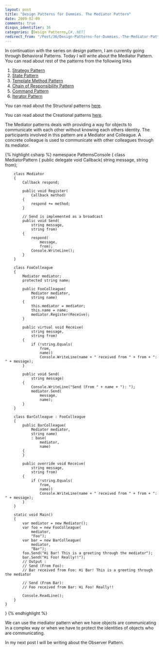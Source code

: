 ```yaml
---
layout: post
title: "Design Patterns for Dummies. The Mediator Pattern"
date: 2009-02-09
comments: true
disqus_identifier: 36
categories: [Design Patterns,C#,.NET]
redirect_from: "/Post/36/Design-Patterns-for-Dummies.-The-Mediator-Pattern.aspx/"
---
```

In continuation with the series on design pattern, I am currently going
through Behavioral Patterns. Today I will write about the Mediator
Pattern. You can read about rest of the patterns from the following
links
<!--more-->
1.  [Strategy
    Pattern](/2009/01/12/Design-Patterns-for-Dummies.-The-Strategy-Pattern/)
2.  [State
    Pattern](/2009/01/15/Design-Patterns-for-Dummies.-The-State-Pattern/)
3.  [Template Method
    Pattern](/2009/01/19/Design-Patterns-for-Dummies.-The-Template-Method-Pattern/)
4.  [Chain of Responsibility
    Pattern](/2009/01/22/Design-Patterns-for-Dummies.-The-Chain-of-Responsibility-Pattern/)
5.  [Command
    Pattern](/2009/02/02/Design-Patterns-for-Dummies.-The-Command-Pattern/)
6.  [Iterator
    Pattern](/2009/02/05/Design-Patterns-for-Dummies.-The-Iterator-Pattern/)

You can read about the Structural patterns
[here](/2008/12/15/Structural-Design-Patterns/).

You can read about the Creational patterns
[here](/2009/01/12/Creational-Design-Patterns/).

The Mediator patterns deals with providing a way for objects to
communicate with each other without knowing each others identity. The
participants involved in this pattern are a Mediator and Colleague. A
concrete colleague is used to communicate with other colleagues through
its mediator.

{% highlight csharp %}
namespace PatternsConsole
{
    class MediatorPattern
    {
        public delegate void Callback(
            string message,
            string from);

        class Mediator
        {
            Callback respond;

            public void Register(
                Callback method)
            {
                respond += method;
            }

            // Send is implemented as a broadcast
            public void Send(
                string message,
                string from)
            {
                respond(
                    message,
                    from);
                Console.WriteLine();
            }
        }

        class FooColleague
        {
            Mediator mediator;
            protected string name;

            public FooColleague(
                Mediator mediator,
                string name)
            {
                this.mediator = mediator;
                this.name = name;
                mediator.Register(Receive);
            }

            public virtual void Receive(
                string message,
                string from)
            {
                if (!string.Equals(
                    from,
                    name))
                    Console.WriteLine(name + " received from " + from + ": " + message);
            }

            public void Send(
                string message)
            {
                Console.WriteLine("Send (From " + name + "): ");
                mediator.Send(
                    message,
                    name);
            }
        }

        class BarColleague : FooColleague
        {
            public BarColleague(
                Mediator mediator,
                string name)
                : base(
                    mediator,
                    name)
            {
            }

            public override void Receive(
                string message,
                string from)
            {
                if (!string.Equals(
                    from,
                    name))
                    Console.WriteLine(name + " received from " + from + ": " + message);
            }
        }

        static void Main()
        {
            var mediator = new Mediator();
            var foo = new FooColleague(
                mediator,
                "Foo");
            var bar = new BarColleague(
                mediator,
                "Bar");
            foo.Send("Hi Bar! This is a greeting through the mediator");
            bar.Send("Hi Foo! Really!!");
            // Output :
            // Send (From Foo):
            // Bar received from Foo: Hi Bar! This is a greeting through the mediator

            // Send (From Bar):
            // Foo received from Bar: Hi Foo! Really!!

            Console.ReadLine();
        }
    }
}
{% endhighlight %}

We can use the mediator pattern when we have objects are communicating
in a complex way or when we have to protect the identities of objects
who are communicating.

In my next post I will be writing about the Observer Pattern.

